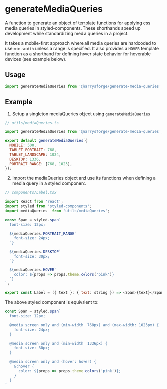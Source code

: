 # generateMediaQueries

A function to generate an object of template functions for applying css media queries in styled-components. These shorthands speed up development while standardizing media queries in a project.

It takes a mobile-first approach where all media queries are hardcoded to use `min-width` unless a range is specified. It also provides a `HOVER` template function as a shorthand for defining hover state behavior for hoverable devices (see example below).

## Usage

```javascript
import generateMediaQueries from '@harrysforge/generate-media-queries';
```

## Example

1. Setup a singleton mediaQueries object using `generateMediaQueries`

```javascript
// utils/mediaQueries.ts

import generateMediaQueries from '@harrysforge/generate-media-queries';

export default generateMediaQueries({
  MOBILE: 500,
  TABLET_PORTRAIT: 768,
  TABLET_LANDSCAPE: 1024,
  DESKTOP: 1336,
  PORTRAIT_RANGE: [768, 1023],
});
```
2. Import the mediaQueries object and use its functions when defining a media query in a styled component.

```javascript
// components/Label.tsx

import React from 'react';
import styled from 'styled-components';
import mediaQueries  from 'utils/mediaQueries';

const Span = styled.span`
  font-size: 12px;

  ${mediaQueries.PORTRAIT_RANGE`
    font-size: 24px;
  `}

  ${mediaQueries.DESKTOP`
    font-size: 30px;
  `}

  ${mediaQueries.HOVER`
    color: ${props => props.theme.colors('pink')}
  `}
`;

export const Label = ({ text }: { text: string }) => <Span>{text}</Span>;
```

The above styled component is equivalent to:

```javascript
const Span = styled.span`
  font-size: 12px;

  @media screen only and (min-width: 768px) and (max-width: 1023px) {
    font-size: 24px;
  }

  @media screen only and (min-width: 1336px) {
    font-size: 30px;
  }

  @media screen only and (hover: hover) {
    &:hover {
      color: ${props => props.theme.colors('pink')};
    }
  }
`
```
